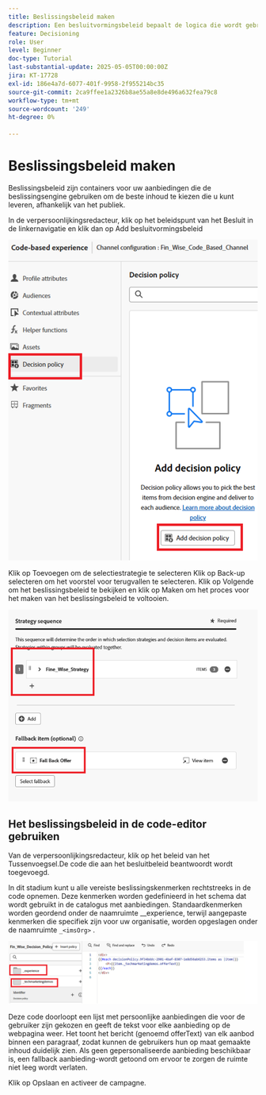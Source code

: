 ```yaml
---
title: Beslissingsbeleid maken
description: Een besluitvormingsbeleid bepaalt de logica die wordt gebruikt om te bepalen welke aanbiedingen aan een gebruiker tijdens verpersoonlijking worden geleverd.
feature: Decisioning
role: User
level: Beginner
doc-type: Tutorial
last-substantial-update: 2025-05-05T00:00:00Z
jira: KT-17728
exl-id: 186e4a7d-6077-401f-9958-2f955214bc35
source-git-commit: 2ca9ffee1a2326b8ae55a8e8de496a632fea79c8
workflow-type: tm+mt
source-wordcount: '249'
ht-degree: 0%

---
```


# Beslissingsbeleid maken

Beslissingsbeleid zijn containers voor uw aanbiedingen die de beslissingsengine gebruiken om de beste inhoud te kiezen die u kunt leveren, afhankelijk van het publiek.

In de verpersoonlijkingsredacteur, klik op het beleidspunt van het Besluit in de linkernavigatie en klik dan op Add besluitvormingsbeleid

![ creeer-besluit-beleid ](assets/decision-policy.png)

Klik op Toevoegen om de selectiestrategie te selecteren
Klik op Back-up selecteren om het voorstel voor terugvallen te selecteren.
Klik op Volgende om het beslissingsbeleid te bekijken en klik op Maken om het proces voor het maken van het beslissingsbeleid te voltooien.


![ besluit-beleid ](assets/decision-policy2.png)


## Het beslissingsbeleid in de code-editor gebruiken

Van de verpersoonlijkingsredacteur, klik op het beleid van het Tussenvoegsel.De code die aan het besluitbeleid beantwoordt wordt toegevoegd.

In dit stadium kunt u alle vereiste beslissingskenmerken rechtstreeks in de code opnemen. Deze kenmerken worden gedefinieerd in het schema dat wordt gebruikt in de catalogus met aanbiedingen. Standaardkenmerken worden geordend onder de naamruimte __experience, terwijl aangepaste kenmerken die specifiek zijn voor uw organisatie, worden opgeslagen onder de naamruimte `_<imsOrg>` .

![ using_decisions_polcy ](assets/Insert-policy.png)

Deze code doorloopt een lijst met persoonlijke aanbiedingen die voor de gebruiker zijn gekozen en geeft de tekst voor elke aanbieding op de webpagina weer. Het toont het bericht (genoemd offerText) van elk aanbod binnen een paragraaf, zodat kunnen de gebruikers hun op maat gemaakte inhoud duidelijk zien.
Als geen gepersonaliseerde aanbieding beschikbaar is, een fallback aanbieding-wordt getoond om ervoor te zorgen de ruimte niet leeg wordt verlaten.

Klik op Opslaan en activeer de campagne.
